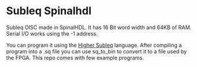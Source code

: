 # Subleq Spinalhdl
 Subleq OISC made in SpinalHDL. It has 16 Bit word width and 64KB of RAM. Serial I/O works using the -1 address.

 You can program it using the [Higher Subleq](https://esolangs.org/wiki/Higher_Subleq) language. After compiling a program into a .sq file you can use sq_to_bin to convert it to a file used by the FPGA. This repo comes with few example programs.
